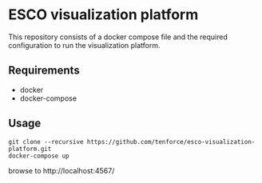 # ESCO visualization platform
This repository consists of a docker compose file and the required configuration to run the visualization platform.

## Requirements
- docker
- docker-compose

## Usage

```
git clone --recursive https://github.com/tenforce/esco-visualization-platform.git
docker-compose up
```

browse to http://localhost:4567/ 